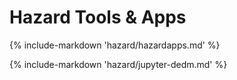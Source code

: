 # Hazard Tools & Apps

{% include-markdown 'hazard/hazardapps.md' %}

{% include-markdown 'hazard/jupyter-dedm.md' %}
